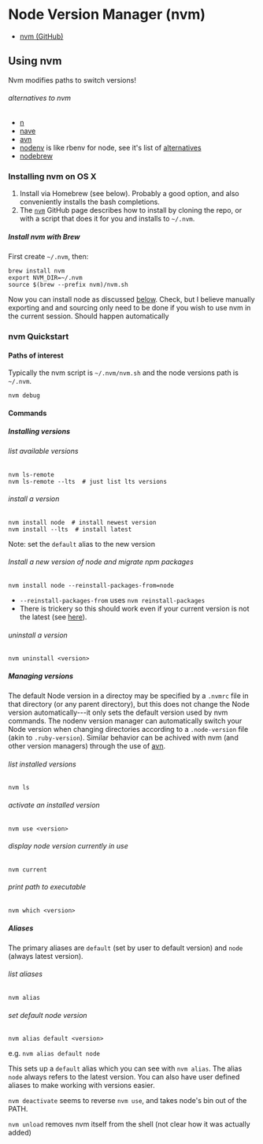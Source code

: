 # Node Version Manager (nvm)

* [nvm (GitHub)](https://github.com/creationix/nvm)




## Using nvm

Nvm modifies paths to switch versions!

###### alternatives to nvm

* [n](https://github.com/tj/n)
* [nave](https://github.com/isaacs/nave)
* [avn](https://github.com/wbyoung/avn)
* [nodenv](https://github.com/nodenv/nodenv) is like rbenv for node, see it's list of [alternatives](https://github.com/nodenv/nodenv/wiki/Alternatives)
* [nodebrew](https://github.com/hokaccha/nodebrew)


### Installing nvm on OS X

1. Install via Homebrew (see below). Probably a good option, and also conveniently installs the bash completions.
2. The [`nvm`](https://github.com/creationix/nvm) GitHub page describes how to install by cloning the repo, or with a script that does it for you and installs to `~/.nvm`.

##### Install nvm with Brew

First create `~/.nvm`, then:

    brew install nvm
    export NVM_DIR=~/.nvm
    source $(brew --prefix nvm)/nvm.sh

Now you can install node as discussed [below](#Using_nvm). Check, but I believe manually exporting and and sourcing only need to be done if you wish to use nvm in the current session. Should happen automatically 


### nvm Quickstart

#### Paths of interest

Typically the nvm script is `~/.nvm/nvm.sh` and the node versions path is `~/.nvm`.

    nvm debug

#### Commands

##### Installing versions

###### list available versions

    nvm ls-remote
    nvm ls-remote --lts  # just list lts versions

###### install a version

    nvm install node  # install newest version
    nvm install --lts  # install latest

Note: set the `default` alias to the new version

###### Install a new version of node and migrate npm packages

    nvm install node --reinstall-packages-from=node

* `--reinstall-packages-from` uses `nvm reinstall-packages`
* There is trickery so this should work even if your current version is not the latest (see [here](https://github.com/creationix/nvm#migrating-global-packages-while-installing)).

###### uninstall a version

    nvm uninstall <version>

##### Managing versions

The default Node version in a directoy may be specified by a `.nvmrc` file in that directory (or any parent directory), but this does not change the Node version automatically---it only sets the default version used by nvm commands. The nodenv version manager can automatically switch your Node version when changing directories according to a `.node-version` file (akin to `.ruby-version`). Similar behavior can be achived with nvm (and other version managers) through the use of [avn](https://github.com/wbyoung/avn).

###### list installed versions

    nvm ls

###### activate an installed version

    nvm use <version>

###### display node version currently in use

    nvm current

###### print path to executable

    nvm which <version>

##### Aliases

The primary aliases are `default` (set by user to default version) and `node` (always latest version).

###### list aliases

    nvm alias

###### set default node version

    nvm alias default <version>

e.g. `nvm alias default node`

This sets up a `default` alias which you can see with `nvm alias`. The alias `node` always refers to the latest version. You can also have user defined aliases to make working with versions easier.



`nvm deactivate` seems to reverse `nvm use`, and takes node's bin out of the PATH.

`nvm unload` removes nvm itself from the shell (not clear how it was actually added)




